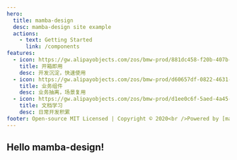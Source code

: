 ```yaml
---
hero:
  title: mamba-design
  desc: mamba-design site example
  actions:
    - text: Getting Started
      link: /components
features:
  - icon: https://gw.alipayobjects.com/zos/bmw-prod/881dc458-f20b-407b-947a-95104b5ec82b/k79dm8ih_w144_h144.png
    title: 开箱即用
    desc: 开发沉淀，快速使用
  - icon: https://gw.alipayobjects.com/zos/bmw-prod/d60657df-0822-4631-9d7c-e7a869c2f21c/k79dmz3q_w126_h126.png
    title: 业务组件
    desc: 业务抽离，场景复用
  - icon: https://gw.alipayobjects.com/zos/bmw-prod/d1ee0c6f-5aed-4a45-a507-339a4bfe076c/k7bjsocq_w144_h144.png
    title: 文档学习
    desc: 日常开发积累
footer: Open-source MIT Licensed | Copyright © 2020<br />Powered by [mamba-1024](https://github.com/mamba-1024)
---
```


## Hello mamba-design!
